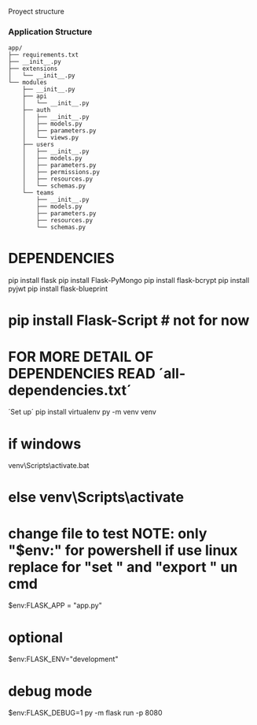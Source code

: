 Proyect structure
### Application Structure

```
app/
├── requirements.txt
├── __init__.py
├── extensions
│   └── __init__.py
└── modules
    ├── __init__.py
    ├── api
    │   └── __init__.py
    ├── auth
    │   ├── __init__.py
    │   ├── models.py
    │   ├── parameters.py
    │   └── views.py
    ├── users
    │   ├── __init__.py
    │   ├── models.py
    │   ├── parameters.py
    │   ├── permissions.py
    │   ├── resources.py
    │   └── schemas.py
    └── teams
        ├── __init__.py
        ├── models.py
        ├── parameters.py
        ├── resources.py
        └── schemas.py
```

#  DEPENDENCIES
pip install flask
pip install Flask-PyMongo
pip install flask-bcrypt
pip install pyjwt
pip install flask-blueprint
# pip install Flask-Script # not for now

# FOR MORE DETAIL OF DEPENDENCIES READ ´all-dependencies.txt´

´Set up´
pip install virtualenv
py -m venv venv
# if windows
venv\Scripts\activate.bat
# else venv\Scripts\activate
# change file to test NOTE: only "$env:" for powershell if use linux replace for "set " and "export " un cmd
$env:FLASK_APP = "app.py"
# optional
$env:FLASK_ENV="development"
# debug mode
$env:FLASK_DEBUG=1
py -m flask run -p 8080

